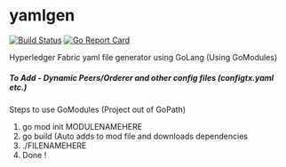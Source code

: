 # yamlgen 
[![Build Status](https://travis-ci.com/TheRealJd3/yamlgen.svg?branch=master)](https://travis-ci.com/TheRealJd3/yamlgen)
[![Go Report Card](https://goreportcard.com/badge/github.com/TheRealJd3/yamlgen)](https://goreportcard.com/report/github.com/TheRealJd3/yamlgen)

Hyperledger Fabric yaml file generator using GoLang (Using GoModules)

##### To Add - Dynamic Peers/Orderer and other config files (configtx.yaml etc.)

Steps to use GoModules (Project out of GoPath)
1. go mod init MODULENAMEHERE
2. go build (Auto adds to mod file and downloads dependencies
3. ./FILENAMEHERE
4. Done !
